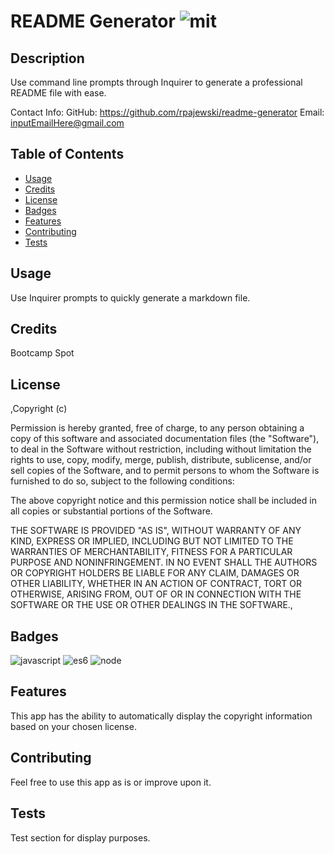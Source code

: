 # README Generator   ![mit](https://img.shields.io/badge/license-MIT-green)

## Description
Use command line prompts through Inquirer to generate a professional README file with ease.

Contact Info:
GitHub: https://github.com/rpajewski/readme-generator
Email: inputEmailHere@gmail.com

## Table of Contents

* [Usage](#usage)
* [Credits](#credits)
* [License](#license)
* [Badges](#badges)
* [Features](#features)
* [Contributing](#contributing)
* [Tests](#tests)

## Usage
Use Inquirer prompts to quickly generate a markdown file.

## Credits
Bootcamp Spot

## License
,Copyright (c)

Permission is hereby granted, free of charge, to any person obtaining a copy
of this software and associated documentation files (the "Software"), to deal
in the Software without restriction, including without limitation the rights
to use, copy, modify, merge, publish, distribute, sublicense, and/or sell
copies of the Software, and to permit persons to whom the Software is
furnished to do so, subject to the following conditions:
                
The above copyright notice and this permission notice shall be included in all
copies or substantial portions of the Software.
                
THE SOFTWARE IS PROVIDED "AS IS", WITHOUT WARRANTY OF ANY KIND, EXPRESS OR
IMPLIED, INCLUDING BUT NOT LIMITED TO THE WARRANTIES OF MERCHANTABILITY,
FITNESS FOR A PARTICULAR PURPOSE AND NONINFRINGEMENT. IN NO EVENT SHALL THE
AUTHORS OR COPYRIGHT HOLDERS BE LIABLE FOR ANY CLAIM, DAMAGES OR OTHER
LIABILITY, WHETHER IN AN ACTION OF CONTRACT, TORT OR OTHERWISE, ARISING FROM,
OUT OF OR IN CONNECTION WITH THE SOFTWARE OR THE USE OR OTHER DEALINGS IN THE
SOFTWARE.,

## Badges

![javascript](https://img.shields.io/badge/javascript-%20%20-blue)
![es6](https://img.shields.io/badge/ES6-%20%20-blue)
![node](https://img.shields.io/badge/Node-%20%20-blue)


## Features
This app has the ability to automatically display the copyright information based on your chosen license.

## Contributing
Feel free to use this app as is or improve upon it.

## Tests
Test section for display purposes.